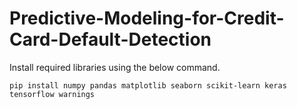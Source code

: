 # Predictive-Modeling-for-Credit-Card-Default-Detection

Install required libraries using the below command.
```
pip install numpy pandas matplotlib seaborn scikit-learn keras tensorflow warnings
```
